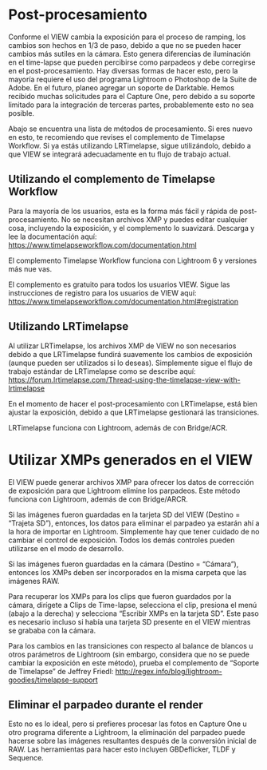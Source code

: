 ﻿# Post-procesamiento

Conforme el VIEW cambia la exposición para el proceso de ramping, los cambios son hechos en 1/3 de paso, debido a que no se pueden hacer cambios más sutiles en la cámara. Esto genera diferencias de iluminación en el time-lapse que pueden percibirse como parpadeos y debe corregirse en el post-procesamiento. Hay diversas formas de hacer esto, pero la mayoría requiere el uso del programa Lightroom o Photoshop de la Suite de Adobe. En el futuro, planeo agregar un soporte de Darktable. Hemos recibido muchas solicitudes para el Capture One, pero debido a su soporte limitado para la integración de terceras partes, probablemente esto no sea posible. 

Abajo se encuentra una lista de métodos de procesamiento. Si eres nuevo en esto, te recomiendo que revises el complemento de Timelapse Workflow. Si ya estás utilizando LRTimelapse, sigue utilizándolo, debido a que VIEW se integrará adecuadamente en tu flujo de trabajo actual.

## Utilizando el complemento de Timelapse Workflow 

Para la mayoría de los usuarios, esta es la forma más fácil y rápida de post-procesamiento. No se necesitan archivos XMP y puedes editar cualquier cosa, incluyendo la exposición, y el complemento lo suavizará. Descarga y lee la documentación aquí: <https://www.timelapseworkflow.com/documentation.html>

El complemento Timelapse Workflow funciona con Lightroom 6 y versiones más nue vas.

El complemento es gratuito para todos los usuarios VIEW. Sigue las instrucciones de registro para los usuarios de VIEW aquí:
<https://www.timelapseworkflow.com/documentation.html#registration>

## Utilizando LRTimelapse

Al utilizar LRTimelapse, los archivos XMP de VIEW no son necesarios debido a que LRTimelapse fundirá suavemente los cambios de exposición (aunque pueden ser utilizados si lo deseas). Simplemente sigue el flujo de trabajo estándar de LRTimelapse como se describe aquí:
<https://forum.lrtimelapse.com/Thread-using-the-timelapse-view-with-lrtimelapse>

En el momento de hacer el post-procesamiento con LRTimelapse, está bien ajustar la exposición, debido a que LRTimelapse gestionará las transiciones.

LRTimelapse funciona con Lightroom, además de con Bridge/ACR.

# Utilizar XMPs generados en el VIEW

El VIEW puede generar archivos XMP para ofrecer los datos de corrección de exposición para que Lightroom elimine los parpadeos. Este método funciona con Lightroom, además de con Bridge/ARCR.

Si las imágenes fueron guardadas en la tarjeta SD del VIEW (Destino = “Trajeta SD”), entonces, los datos para eliminar el parpadeo ya estarán ahí a la hora de importar en Lightroom. Simplemente hay que tener cuidado de no cambiar el control de exposición. Todos los demás controles pueden utilizarse en el modo de desarrollo.

Si las imágenes fueron guardadas en la cámara (Destino = “Cámara”), entonces los XMPs deben ser incorporados en la misma carpeta que las imágenes RAW.

Para recuperar los XMPs para los clips que fueron guardados por la cámara, dirígete a Clips de Time-lapse, selecciona el clip, presiona el menú (abajo a la derecha) y selecciona “Escribir XMPs en la tarjeta SD”. Este paso es necesario incluso si había una tarjeta SD presente en el VIEW mientras se grababa con la cámara.

Para los cambios en las transiciones con respecto al balance de blancos u otros parámetros de Lightroom (sin embargo, considera que no se puede cambiar la exposición en este método), prueba el complemento de “Soporte de Timelapse” de Jeffrey Friedl: <http://regex.info/blog/lightroom-goodies/timelapse-support>
## Eliminar el parpadeo durante el render

Esto no es lo ideal, pero si prefieres procesar las fotos en Capture One u otro programa diferente a Lightroom, la eliminación del parpadeo puede hacerse sobre las imágenes resultantes después de la conversión inicial de RAW. Las herramientas para hacer esto incluyen GBDeflicker, TLDF y Sequence. 
